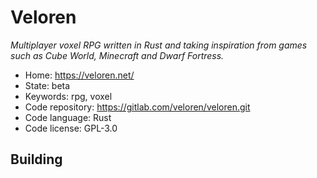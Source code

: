 # Veloren

_Multiplayer voxel RPG written in Rust and taking inspiration from games such as Cube World, Minecraft and Dwarf Fortress._

- Home: https://veloren.net/
- State: beta
- Keywords: rpg, voxel
- Code repository: https://gitlab.com/veloren/veloren.git
- Code language: Rust
- Code license: GPL-3.0


## Building

